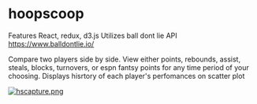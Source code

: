 # hoopscoop

Features React, redux, d3.js
Utilizes ball dont lie API https://www.balldontlie.io/

Compare two players side by side. View either points, rebounds, assist, steals, blocks, turnovers, or espn fantsy points for any time period of your choosing. Displays hisrtory of each player's perfomances on scatter plot

[![hscapture.png](https://i.postimg.cc/g2SZDcFf/hscapture.png)](https://postimg.cc/jDf2qbjX)
